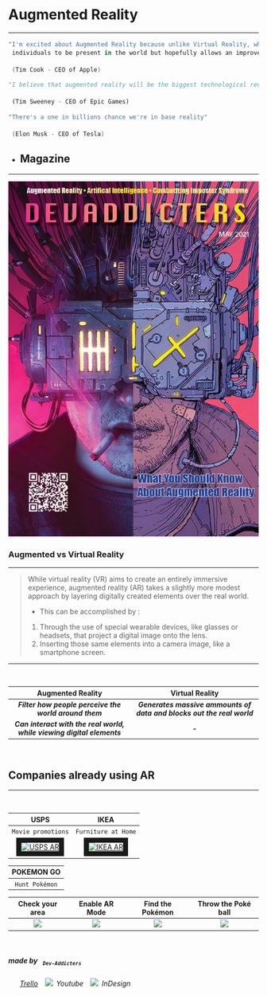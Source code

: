 # **Augmented Reality**
---

```kotlin
"I'm excited about Augmented Reality because unlike Virtual Reality, which closes the world out, AR allows
 individuals to be present in the world but hopefully allows an improvement on what's happening presently."

 (Tim Cook - CEO of Apple)
```

```python
"I believe that augmented reality will be the biggest technological revolution that happens in our lifetimes."

 (Tim Sweeney - CEO of Epic Games)
```

```scala
"There's a one in billions chance we're in base reality"

 (Elon Musk - CEO of Tesla)
```


* ## Magazine
---

<img src="./images/DEVADDICTERS COVER(2).png" alt="DEVADDICTERS AR" />

<br />

### Augmented  vs  Virtual Reality
---

>While virtual reality (VR) aims to create an entirely immersive experience, augmented reality (AR) takes a slightly more modest approach by layering digitally created elements over the real world.
> * This can be accomplished by :
> 1. Through the use of special wearable devices, like glasses or headsets, that project a digital image onto the lens.
> 2. Inserting those same elements into a camera image, like a smartphone screen.
---
<br />

| Augmented Reality | Virtual Reality |
| :----------------------------------------------------: | :--------------------------------------: | 
| ***Filter how people perceive the world around them*** | ***Generates massive ammounts of data and blocks out the real world*** |
| ***Can interact with the real world, while viewing digital elements*** | ***-*** |

<br />

## Companies already using AR 
---

<br />

| __USPS__ | __IKEA__ |
| :--------: | :-------: |
|`Movie promotions` | `Furniture at Home` |
|<a href="https://youtu.be/1fT7z892HDM" target="_blank"><img src="http://img.youtube.com/vi/1fT7z892HDM/0.jpg" alt="USPS AR" max-width="540" max-height="360" border="10" /> |<a href="https://youtu.be/vDNzTasuYEw" target="_blank"><img src="http://img.youtube.com/vi/vDNzTasuYEw/0.jpg" alt="IKEA AR" max-width="540" max-height="360" border="10" /> |
 
 | __POKEMON GO__ |
 | :------------: |
 | `Hunt Pokémon` |
 
 | Check your area | Enable AR Mode | Find the Pokémon | Throw the Poké ball |
 | :-------------: | :-------------------------------: | :-----------------: | :-------------------------------: |
 |<img src="https://d2duuy9yo5pldo.cloudfront.net/niantic/732eb797-4e78-41e0-ab4c-4598745e542e.png" max-width="300" max-height="200"/>|<img src="https://d2duuy9yo5pldo.cloudfront.net/niantic/5db24790-9919-4501-86d6-bb3b090c02d3.png" max-width="300" max-height="200"/> |<img src="https://image-cdn.hypb.st/https%3A%2F%2Fhypebeast.com%2Fimage%2F2018%2F12%2Fpokemon-go-2018-photos-02.jpg?q=75&w=400&cbr=1&fit=max" max-width="300" max-height="200"/> |<img src="https://d2duuy9yo5pldo.cloudfront.net/niantic/cd164a0c-c5c1-4cd0-9efb-c68ccebb5c04.png" max-width="300" max-height="200"/> |
 
 <br />

  ##### ***made*** by &ensp;<sub>`Dev-Addicters`</sub>
 ###### <img src="https://api.iconify.design/logos:trello.svg" width="16px" height="16px" />&ensp;[Trello](https://trello.com/b/kfWc0seb/71-squad-1-board)&ensp;&ensp;<img src="https://api.iconify.design/logos:youtube-icon.svg" width="16px" />&ensp;Youtube&ensp;&ensp;<img src="https://api.iconify.design/simple-icons:adobeindesign.svg" width="16px"/>&ensp;InDesign

